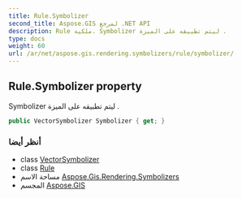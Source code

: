 ```yaml
---
title: Rule.Symbolizer
second_title: Aspose.GIS لمرجع .NET API
description: Rule ملكية. Symbolizer ليتم تطبيقه على الميزة .
type: docs
weight: 60
url: /ar/net/aspose.gis.rendering.symbolizers/rule/symbolizer/
---
```

## Rule.Symbolizer property

Symbolizer ليتم تطبيقه على الميزة .

```csharp
public VectorSymbolizer Symbolizer { get; }
```

### أنظر أيضا

* class [VectorSymbolizer](../../vectorsymbolizer/)
* class [Rule](../)
* مساحة الاسم [Aspose.Gis.Rendering.Symbolizers](../../rule/)
* المجسم [Aspose.GIS](../../../)


